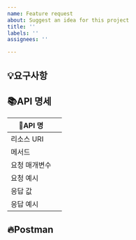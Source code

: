 ```yaml
---
name: Feature request
about: Suggest an idea for this project
title: ''
labels: ''
assignees: ''

---
```


## 💡요구사항

## 📚API 명세

|API 명||
|---|---|
|리소스 URI||
|메서드||
|요청 매개변수||
|요청 예시||
|응답 값||
|응답 예시||

## 🔥Postman
